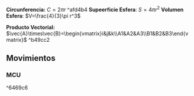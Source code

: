 
**Circunferencia:** $C=2\pi r$ ^afd4b4
**Supeerficie Esfera**: $S=4\pi r^2$
**Volumen Esfera**: $V=\frac{4}{3}\pi r^3$

**Producto Vectorial:** $\vec{A}\times\vec{B}=\begin{vmatrix}i&j&k\\A1&A2&A3\\B1&B2&B3\end{vmatrix}$ ^b49cc2

## Movimientos

### MCU

^6469c6
